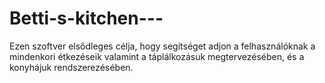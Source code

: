 # Betti-s-kitchen---
Ezen szoftver elsődleges célja, hogy segítséget adjon a felhasználóknak a mindenkori étkezéseik valamint a táplálkozásuk megtervezésében, és a konyhájuk rendszerezésében.
